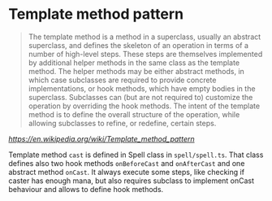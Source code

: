 # Template method pattern

> The template method is a method in a superclass, usually an abstract superclass, and defines the skeleton of an operation in terms of a number of high-level steps. These steps are themselves implemented by additional helper methods in the same class as the template method. The helper methods may be either abstract methods, in which case subclasses are required to provide concrete implementations, or hook methods, which have empty bodies in the superclass. Subclasses can (but are not required to) customize the operation by overriding the hook methods. The intent of the template method is to define the overall structure of the operation, while allowing subclasses to refine, or redefine, certain steps.

*https://en.wikipedia.org/wiki/Template_method_pattern*

Template method `cast` is defined in Spell class in `spell/spell.ts`. That class defines also two hook methods `onBeforeCast` and `onAfterCast` and one abstract method `onCast`. It always execute some steps, like checking if caster has enough mana, but also requires subclass to implement onCast behaviour and allows to define hook methods.
